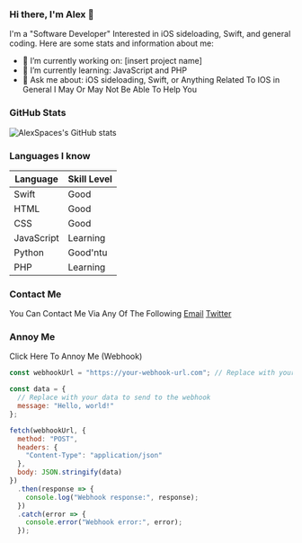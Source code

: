 ### Hi there, I'm Alex 👋

I'm a "Software Developer" Interested in iOS sideloading, Swift, and general coding. Here are some stats and information about me:

- 🔭 I’m currently working on: [insert project name]
- 🌱 I’m currently learning: JavaScript and PHP
- 💬 Ask me about: iOS sideloading, Swift, or Anything Related To IOS in General I May Or May Not Be Able To Help You

### GitHub Stats

![AlexSpaces's GitHub stats](https://github-readme-stats.vercel.app/api?username=AlexSpaces&show_icons=true&count_private=true&theme=dracula)

### Languages I know

| Language | Skill Level |
| -------- | ----------- |
| Swift    | Good        |
| HTML     | Good        |
| CSS      | Good        |
| JavaScript| Learning   |
| Python   | Good'ntu     |
| PHP      | Learning    |

### Contact Me
You Can Contact Me Via Any Of The Following 
[Email](mailto:Me@Alexspac.es)
[Twitter](https://twitter.com/AIexSpaces)

### Annoy Me
Click Here To Annoy Me (Webhook)
```js
const webhookUrl = "https://your-webhook-url.com"; // Replace with your webhook URL

const data = {
  // Replace with your data to send to the webhook
  message: "Hello, world!"
};

fetch(webhookUrl, {
  method: "POST",
  headers: {
    "Content-Type": "application/json"
  },
  body: JSON.stringify(data)
})
  .then(response => {
    console.log("Webhook response:", response);
  })
  .catch(error => {
    console.error("Webhook error:", error);
  });
